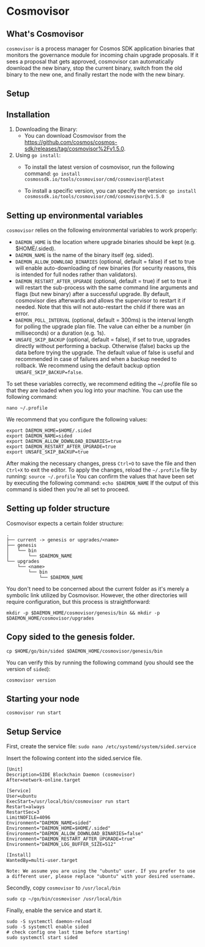 # Cosmovisor

## What's Cosmovisor

`cosmovisor` is a process manager for Cosmos SDK application binaries that monitors the governance module for incoming chain upgrade proposals. If it sees a proposal that gets approved, cosmovisor can automatically download the new binary, stop the current binary, switch from the old binary to the new one, and finally restart the node with the new binary.

## Setup
## Installation

1. Downloading the Binary:
    - You can download Cosmovisor from the https://github.com/cosmos/cosmos-sdk/releases/tag/cosmovisor%2Fv1.5.0.
2. Using `go install`:
    - To install the latest version of cosmovisor, run the following command:
    `go install cosmossdk.io/tools/cosmovisor/cmd/cosmovisor@latest`

    - To install a specific version, you can specify the version:
    `go install cosmossdk.io/tools/cosmovisor/cmd/cosmovisor@v1.5.0`

## Setting up environmental variables

`cosmovisor` relies on the following environmental variables to work properly:
- `DAEMON_HOME` is the location where upgrade binaries should be kept (e.g. $HOME/.sided).
- `DAEMON_NAME` is the name of the binary itself (eg. sided).
- `DAEMON_ALLOW_DOWNLOAD_BINARIES` (optional, default = false) if set to true will enable auto-downloading of new binaries (for security reasons, this is intended for full nodes rather than validators).
- `DAEMON_RESTART_AFTER_UPGRADE` (optional, default = true) if set to true it will restart the sub-process with the same command line arguments and flags (but new binary) after a successful upgrade. By default, cosmovisor dies afterwards and allows the supervisor to restart it if needed. Note that this will not auto-restart the child if there was an error.
- `DAEMON_POLL_INTERVAL` (optional, default = 300ms) is the interval length for polling the upgrade plan file. The value can either be a number (in milliseconds) or a duration (e.g. 1s).
- `UNSAFE_SKIP_BACKUP` (optional, default = false), if set to true, upgrades directly without performing a backup. Otherwise (false) backs up the data before trying the upgrade. The default value of false is useful and recommended in case of failures and when a backup needed to rollback. We recommend using the default backup option `UNSAFE_SKIP_BACKUP=false`.

To set these variables correctly, we recommend editing the ~/.profile file so that they are loaded when you log into your machine. You can use the following command:

`nano ~/.profile`

We recommend that you configure the following values:

```
export DAEMON_HOME=$HOME/.sided
export DAEMON_NAME=sided
export DAEMON_ALLOW_DOWNLOAD_BINARIES=true
export DAEMON_RESTART_AFTER_UPGRADE=true
export UNSAFE_SKIP_BACKUP=true
```

After making the necessary changes, press `Ctrl+O` to save the file and then `Ctrl+X` to exit the editor. To apply the changes, reload the `~/.profile` file by running:
`source ~/.profile`
You can confirm the values that have been set by executing the following command:
`echo $DAEMON_NAME`
If the output of this command is sided then you're all set to proceed.

## Setting up folder structure
Cosmovisor expects a certain folder structure:

```
.
├── current -> genesis or upgrades/<name>
├── genesis
│   └── bin
│       └── $DAEMON_NAME
└── upgrades
    └── <name>
        └── bin
            └── $DAEMON_NAME
```

You don't need to be concerned about the current folder as it's merely a symbolic link utilized by Cosmovisor. However, the other directories will require configuration, but this process is straightforward:

`mkdir -p $DAEMON_HOME/cosmovisor/genesis/bin && mkdir -p $DAEMON_HOME/cosmovisor/upgrades`

## Copy sided to the genesis folder.

`cp $HOME/go/bin/sided $DAEMON_HOME/cosmovisor/genesis/bin`

You can verify this by running the following command (you should see the version of `sided`):

`cosmovisor version`

## Starting your node

`cosmovisor run start`

## Setup Service

First, create the service file:
`sudo nano /etc/systemd/system/sided.service`

Insert the following content into the sided.service file.

```
[Unit]
Description=SIDE Blockchain Daemon (cosmovisor)
After=network-online.target
​
[Service]
User=ubuntu
ExecStart=/usr/local/bin/cosmovisor run start
Restart=always
RestartSec=3
LimitNOFILE=4096
Environment="DAEMON_NAME=sided"
Environment="DAEMON_HOME=$HOME/.sided"
Environment="DAEMON_ALLOW_DOWNLOAD_BINARIES=false"
Environment="DAEMON_RESTART_AFTER_UPGRADE=true"
Environment="DAEMON_LOG_BUFFER_SIZE=512"
​
[Install]
WantedBy=multi-user.target
```

```
Note: We assume you are using the "ubuntu" user. If you prefer to use a different user, please replace "ubuntu" with your desired username.
```

Secondly, copy `cosmovisor` to `/usr/local/bin`

`sudo cp ~/go/bin/cosmovisor /usr/local/bin`

Finally, enable the service and start it.

```
sudo -S systemctl daemon-reload
sudo -S systemctl enable sided
# check config one last time before starting!
sudo systemctl start sided
```